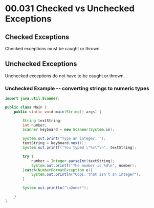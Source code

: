# 00.031 Checked vs Unchecked Exceptions

## Checked Exceptions

Checked exceptions must be caught or thrown.

## Unchecked Exceptions

Unchecked exceptions do not have to be caught or thrown.

### Unchecked Example -- converting strings to numeric types

```java
import java.util.Scanner;

public class Main {
    public static void main(String[] args) {

        String textString;
        int number;
        Scanner keyboard = new Scanner(System.in);

        System.out.print("Type an integer: ");
        textString = keyboard.next();
        System.out.printf("You typed \"%s\"\n", textString);

        try {
            number = Integer.parseInt(textString);
            System.out.printf("The number is %d\n", number);
        }catch(NumberFormatException e){
            System.out.println("Oops, that isn't an integer");
        }

        System.out.println("\nDone!");

    }
}
```